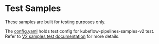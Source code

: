 # Test Samples

These samples are built for testing purposes only.

The [config.yaml](./config.yaml) holds test config for kubeflow-pipelines-samples-v2 test.
Refer to [V2 samples test documentation](https://github.com/kubeflow/pipelines/tree/master/v2/test) for more details.

